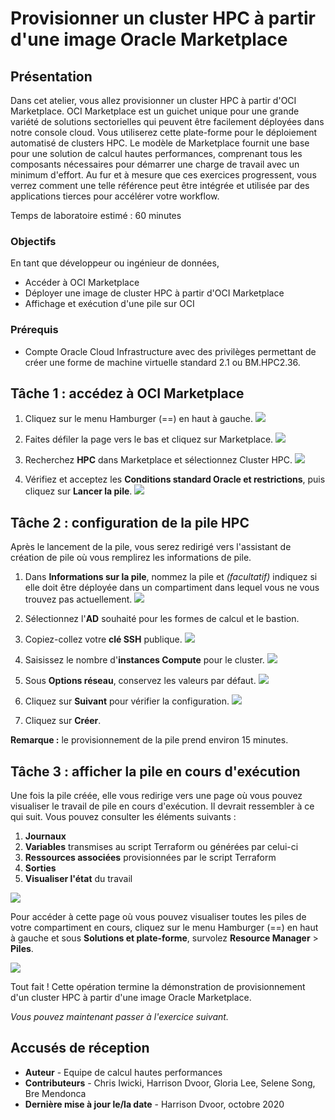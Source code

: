 # Provisionner un cluster HPC à partir d'une image Oracle Marketplace

## Présentation

Dans cet atelier, vous allez provisionner un cluster HPC à partir d'OCI Marketplace. OCI Marketplace est un guichet unique pour une grande variété de solutions sectorielles qui peuvent être facilement déployées dans notre console cloud. Vous utiliserez cette plate-forme pour le déploiement automatisé de clusters HPC. Le modèle de Marketplace fournit une base pour une solution de calcul hautes performances, comprenant tous les composants nécessaires pour démarrer une charge de travail avec un minimum d'effort. Au fur et à mesure que ces exercices progressent, vous verrez comment une telle référence peut être intégrée et utilisée par des applications tierces pour accélérer votre workflow.

Temps de laboratoire estimé : 60 minutes

### Objectifs

En tant que développeur ou ingénieur de données,

*   Accéder à OCI Marketplace
*   Déployer une image de cluster HPC à partir d'OCI Marketplace
*   Affichage et exécution d'une pile sur OCI

### Prérequis

*   Compte Oracle Cloud Infrastructure avec des privilèges permettant de créer une forme de machine virtuelle standard 2.1 ou BM.HPC2.36.

## Tâche 1 : accédez à OCI Marketplace

1.  Cliquez sur le menu Hamburger (==) en haut à gauche. ![](./images/click_hamburger.png)
    
2.  Faites défiler la page vers le bas et cliquez sur Marketplace. ![](./images/click_marketplace.png)
    
3.  Recherchez **HPC** dans Marketplace et sélectionnez Cluster HPC. ![](./images/marketplace.png)
    
4.  Vérifiez et acceptez les **Conditions standard Oracle et restrictions**, puis cliquez sur **Lancer la pile**. ![](./images/launch_stack.png)
    

## Tâche 2 : configuration de la pile HPC

Après le lancement de la pile, vous serez redirigé vers l'assistant de création de pile où vous remplirez les informations de pile.

1.  Dans **Informations sur la pile**, nommez la pile et _(facultatif)_ indiquez si elle doit être déployée dans un compartiment dans lequel vous ne vous trouvez pas actuellement. ![](./images/stack_p1.png)
    
2.  Sélectionnez l'**AD** souhaité pour les formes de calcul et le bastion.
    
3.  Copiez-collez votre **clé SSH** publique. ![](./images/stack_p2_1.png)
    
4.  Saisissez le nombre d'**instances Compute** pour le cluster. ![](./images/stack_p2_2.png)
    
5.  Sous **Options réseau**, conservez les valeurs par défaut. ![](./images/stack_p2_3.png)
    
6.  Cliquez sur **Suivant** pour vérifier la configuration. ![](./images/stack_p3.png)
    
7.  Cliquez sur **Créer**.
    

**Remarque :** le provisionnement de la pile prend environ 15 minutes.

## Tâche 3 : afficher la pile en cours d'exécution

Une fois la pile créée, elle vous redirige vers une page où vous pouvez visualiser le travail de pile en cours d'exécution. Il devrait ressembler à ce qui suit. Vous pouvez consulter les éléments suivants :

1.  **Journaux**
2.  **Variables** transmises au script Terraform ou générées par celui-ci
3.  **Ressources associées** provisionnées par le script Terraform
4.  **Sorties**
5.  **Visualiser l'état** du travail

![](./images/stack_detail_provisioning.png)

Pour accéder à cette page où vous pouvez visualiser toutes les piles de votre compartiment en cours, cliquez sur le menu Hamburger (==) en haut à gauche et sous **Solutions et plate-forme**, survolez **Resource Manager** > **Piles**.

![](./images/nav_resource_manager.png)

Tout fait ! Cette opération termine la démonstration de provisionnement d'un cluster HPC à partir d'une image Oracle Marketplace.

_Vous pouvez maintenant passer à l'exercice suivant._

## Accusés de réception

*   **Auteur** - Equipe de calcul hautes performances
*   **Contributeurs** - Chris Iwicki, Harrison Dvoor, Gloria Lee, Selene Song, Bre Mendonca
*   **Dernière mise à jour le/la date** - Harrison Dvoor, octobre 2020